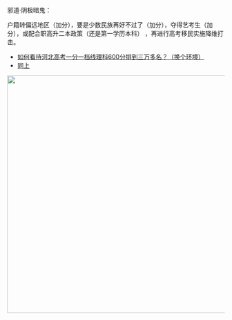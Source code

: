 邪道·阴极暗鬼：

户籍转偏远地区（加分），要是少数民族再好不过了（加分），夺得艺考生（加分），或配合职高升二本政策（还是第一学历本科） ，再进行高考移民实施降维打击。

* [如何看待河北高考一分一档线理科600分排到三万多名？（换个环境）](https://www.zhihu.com/question/408486539/answer/1356665205)
* [同上](https://www.zhihu.com/question/408486539)

<div align="center">
	<img src="https://i.loli.net/2020/07/23/pi4jGZBIulNqtYH.jpg" width="550">
</div>
